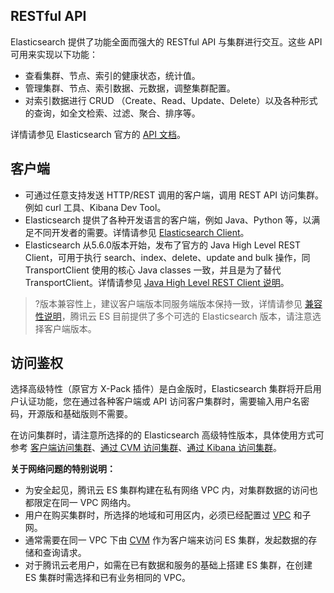## RESTful API  
Elasticsearch 提供了功能全面而强大的 RESTful API 与集群进行交互。这些 API 可用来实现以下功能：  
- 查看集群、节点、索引的健康状态，统计值。
- 管理集群、节点、索引数据、元数据，调整集群配置。
- 对索引数据进行 CRUD （Create、Read、Update、Delete）以及各种形式的查询，如全文检索、过滤、聚合、排序等。

详情请参见 Elasticsearch 官方的 [API 文档](https://www.elastic.co/guide/en/elasticsearch/reference/5.6/index.html)。

## 客户端
- 可通过任意支持发送 HTTP/REST 调用的客户端，调用 REST API 访问集群。例如 curl 工具、Kibana Dev Tool。  
- Elasticsearch 提供了各种开发语言的客户端，例如 Java、Python 等，以满足不同开发者的需要。详情请参见 [Elasticsearch Client](https://www.elastic.co/guide/en/elasticsearch/client/index.html)。 
- Elasticsearch 从5.6.0版本开始，发布了官方的 Java High Level REST Client，可用于执行 search、index、delete、update and bulk 操作，同 TransportClient 使用的核心 Java classes 一致，并且是为了替代 TransportClient。详情请参见 [Java High Level REST Client 说明](https://www.elastic.co/guide/en/elasticsearch/client/index.html)。

>?版本兼容性上，建议客户端版本同服务端版本保持一致，详情请参见 [兼容性说明](https://www.elastic.co/guide/en/elasticsearch/client/java-rest/6.0/java-rest-high-compatibility.html)，腾讯云 ES 目前提供了多个可选的 Elasticsearch 版本，请注意选择客户端版本。 

## 访问鉴权
选择高级特性（原官方 X-Pack 插件）是白金版时，Elasticsearch 集群将开启用户认证功能，您在通过各种客户端或 API 访问客户集群时，需要输入用户名密码，开源版和基础版则不需要。

在访问集群时，请注意所选择的的 Elasticsearch 高级特性版本，具体使用方式可参考 [客户端访问集群](https://cloud.tencent.com/document/product/845/19538)、[通过 CVM 访问集群](https://cloud.tencent.com/document/product/845/19540)、[通过 Kibana 访问集群](https://cloud.tencent.com/document/product/845/19541)。 

**关于网络问题的特别说明：**
- 为安全起见，腾讯云 ES 集群构建在私有网络 VPC 内，对集群数据的访问也都限定在同一 VPC 网络内。  
- 用户在购买集群时，所选择的地域和可用区内，必须已经配置过 [VPC](https://cloud.tencent.com/document/product/215) 和子网。  
- 通常需要在同一 VPC 下由 [CVM](https://cloud.tencent.com/document/product/213) 作为客户端来访问 ES 集群，发起数据的存储和查询请求。  
- 对于腾讯云老用户，如需在已有数据和服务的基础上搭建 ES 集群，在创建 ES 集群时需选择和已有业务相同的 VPC。

